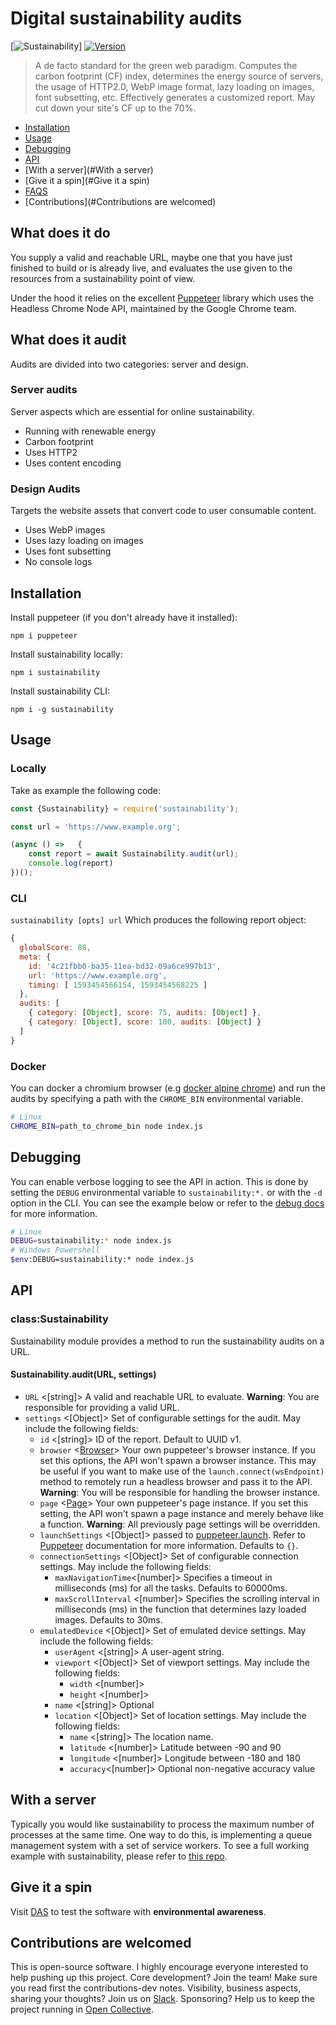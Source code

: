 # Digital sustainability audits
[![Sustainability](https://img.shields.io/badge/sustainability-100%25-blue)]
[![Version](https://img.shields.io/badge/npm-v0.1.0-orange)](https://www.npmjs.com/package/sustainability)
> A de facto standard for the green web paradigm. Computes the carbon footprint (CF) index, determines the energy source of servers, the usage of HTTP2.0, WebP image format, lazy loading on images, font subsetting, etc.
Effectively generates a customized report. May cut down your site's CF up to the 70%.

- [Installation](#Installation)
- [Usage](#Usage)
- [Debugging](#Debugging)
- [API](#API)
- [With a server](#With a server)
- [Give it a spin](#Give it a spin)
- [FAQS](#FAQS)
- [Contributions](#Contributions are welcomed)

## What does it do

You supply a valid and reachable URL, maybe one that you have just finished to build or is already live, and evaluates the use given to the resources from a sustainability point of view.

Under the hood it relies on the excellent
[Puppeteer] library which uses the Headless Chrome Node API, maintained by the Google Chrome team.  

## What does it audit

Audits are divided into two categories: server and design.

### Server audits

Server aspects which are essential for online sustainability.

* Running with renewable energy
* Carbon footprint
* Uses HTTP2
* Uses content encoding

### Design Audits

Targets the website assets that convert code to user consumable content.

* Uses WebP images
* Uses lazy loading on images
* Uses font subsetting
* No console logs

## Installation

Install puppeteer (if you don't already have it installed):

`npm i puppeteer`

Install sustainability locally:

`npm i sustainability`

Install sustainability CLI:

`npm i -g sustainability`

## Usage

### Locally

Take as example the following code:

```js
const {Sustainability} = require('sustainability');

const url = 'https://www.example.org';

(async () =>   {
    const report = await Sustainability.audit(url);
    console.log(report)
})();
```

### CLI

`sustainability [opts] url`
Which produces the following report object:

```js
{
  globalScore: 88,
  meta: {
    id: '4c21fbb0-ba35-11ea-bd32-09a6ce997b13',
    url: 'https://www.example.org',
    timing: [ 1593454566154, 1593454568225 ]
  },
  audits: [
    { category: [Object], score: 75, audits: [Object] },
    { category: [Object], score: 100, audits: [Object] }
  ]
}
```

### Docker

You can docker a chromium browser (e.g [docker alpine chrome](https://github.com/Zenika/alpine-chrome)) and run the audits by specifying a path with the `CHROME_BIN` environmental variable.

```bash
# Linux
CHROME_BIN=path_to_chrome_bin node index.js
```
## Debugging

You can enable verbose logging to see the API in action.
This is done by setting the `DEBUG` environmental variable to `sustainability:*.` or with the `-d` option in the CLI.
You can see the example below or refer to the [debug docs](https://github.com/visionmedia/debug#windows-command-prompt-notes) for more information.

```bash
# Linux
DEBUG=sustainability:* node index.js
# Windows Powershell
$env:DEBUG=sustainability:* node index.js
```

## API

### class:Sustainability

Sustainability module provides a method to run the sustainability audits on a URL.

#### Sustainability.audit(URL, settings)

- `URL` <[string]> A valid and reachable URL to evaluate. **Warning**: You are responsible for providing a valid URL.
- `settings` <[Object]> Set of configurable settings for the audit. May include the following fields:
    - `id` <[string]> ID of the report. Default to UUID v1.
    - `browser` <[Browser]> Your own puppeteer's browser instance. If you set this options, the API won't spawn a browser instance. This may be useful if you want to make use of the `launch.connect(wsEndpoint)` method to remotely run a headless browser and pass it to the API. **Warning**: You will be responsible for handling the browser instance.
    - `page` <[Page]> Your own puppeteer's page instance. If you set this setting, the API won't spawn a page instance and merely behave like a function. **Warning**: All previously page settings will be overridden.
    - `launchSettings` <[Object]> passed to [puppeteer.launch]. Refer to [Puppeteer] documentation for more information. Defaults to `{}`.
    - `connectionSettings` <[Object]> Set of configurable connection settings. May include the following fields:
      - `maxNavigationTime`<[number]> Specifies a timeout in milliseconds (ms) for all the tasks. Defaults to 60000ms.
      - `maxScrollInterval` <[number]> Specifies the scrolling interval in milliseconds (ms) in the function that determines lazy loaded images. Defaults to 30ms.
    - `emulatedDevice` <[Object]> Set of emulated device settings. May include the following fields:
      - `userAgent` <[string]> A user-agent string.
      - `viewport` <[Object]> Set of viewport settings. May include the following fields:
        - `width` <[number]>
        - `height` <[number]>
      - `name` <[string]> Optional
      - `location` <[Object]> Set of location settings. May include the following fields:
        - `name` <[string]> The location name.
        - `latitude` <[number]> Latitude between -90 and 90
        - `longitude` <[number]> Longitude between -180 and 180
        - `accuracy`<[number]> Optional non-negative accuracy value

## With a server

Typically you would like sustainability to process the maximum number of processes at the same time. One way to do this, is implementing a queue management system with a set of service workers. To see a full working example with sustainability, please refer to [this repo](https://github.com/sirdmon/sustainable).

## Give it a spin

Visit [DAS](https://audits.digital/) to test the software with **environmental awareness**.


## Contributions are welcomed

This is open-source software. I highly encourage everyone interested to help pushing up this project.
Core development? Join the team! Make sure you read first the contributions-dev notes.
Visibility, business aspects, sharing your thoughts? Join us on [Slack](https://join.slack.com/t/das-e2x6193/shared_invite/zt-fk08bitv-vWB6_OIJTncf93OvcRdKnQ).
Sponsoring? Help us to keep the project running in  [Open Collective](https://opencollective.com/das).


[Puppeteer]: https://github.com/GoogleChrome/puppeteer "Puppeteer"
[puppeteer.launch]: https://github.com/GoogleChrome/puppeteer/blob/v1.5.0/docs/api.md#puppeteerlaunchoptions "puppeteer.launch"
[Page]: https://github.com/GoogleChrome/puppeteer/blob/v1.5.0/docs/api.md#class-page "Page"
[Browser]: https://github.com/puppeteer/puppeteer/blob/v1.5.0/docs/api.md#class-browser "Browser"
